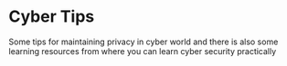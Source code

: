 # Cyber Tips
Some tips for maintaining privacy in cyber world and there is also some learning resources from where you can learn cyber security practically
